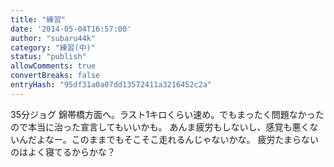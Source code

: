```yaml
---
title: "練習"
date: '2014-05-04T16:57:00'
author: "subaru44k"
category: "練習(中)"
status: "publish"
allowComments: true
convertBreaks: false
entryHash: "95df31a0a07dd13572411a3216452c2a"
---
```

35分ジョグ
錦帯橋方面へ。ラスト1キロくらい速め。でもまったく問題なかったので本当に治った宣言してもいいかも。
あんま疲労もしないし、感覚も悪くないんだよなー。このままでもそこそこ走れるんじゃないかな。
疲労たまらないのはよく寝てるからかな？
